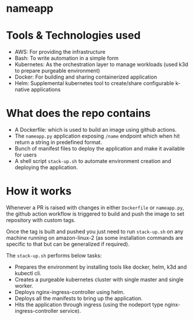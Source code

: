# nameapp

Tools & Technologies used
=======
 - AWS: For providing the infrastructure
 - Bash: To write automation in a simple form
 - Kubernetes: As the orchestration layer to manage workloads (used k3d to prepare purgeable environment)
 - Docker: For building and sharing containerized application
 - Helm: Supplemental kubernetes tool to create/share configurable k-native applications

What does the repo contains
=======
 - A Dockerfile: which is used to build an image using github actions.
 - The `nameapp.py` application exposing `/name` endpoint which when hit return a string in predefined format.
 - Bunch of manifest files to deploy the application and make it available for users
 - A shell script `stack-up.sh` to automate environment creation and deploying the application.

How it works
=======
Whenever a PR is raised with changes in either `Dockerfile` or `nameapp.py`, the github action workflow is triggered to build and push the image to set repository with custom tags.

Once the tag is built and pushed you just need to run `stack-up.sh` on any machine running on amazon-linux-2 (as some installation commands are specific to that but can be generalized if required).

The `stack-up.sh` performs below tasks:
- Prepares the environment by installing tools like docker, helm, k3d and kubectl cli.
- Creates a purgeable kubernetes cluster with single master and single worker.
- Deploys nginx-ingress-controller using helm.
- Deploys all the manifests to bring up the application.
- Hits the application through ingress (using the nodeport type nginx-ingress-controller service).